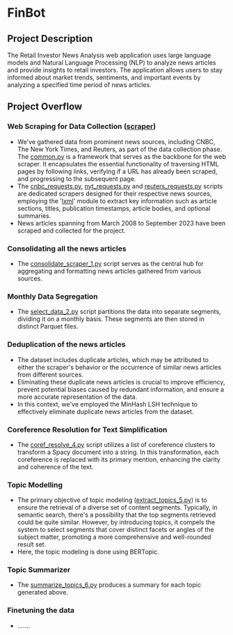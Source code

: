 # FinBot

## Project Description
The Retail Investor News Analysis web application uses large language models and Natural Language Processing (NLP) to analyze news articles and provide insights to retail investors. The application allows users to stay informed about market trends, sentiments, and important events by analyzing a specified time period of news articles.

## Project Overflow

### Web Scraping for Data Collection ([scraper](scraper))
- We've gathered data from prominent news sources, including CNBC, The New York Times, and Reuters, as part of the data collection phase. The [common.py](scraper/common.py) is a framework that serves as the backbone for the web scraper. It encapsulates the essential functionality of traversing HTML pages by following links, verifying if a URL has already been scraped, and progressing to the subsequent page.
- The [cnbc_requests.py](scraper/cnbc_requests.py), [nyt_requests.py](scraper/nyt_requests.py) and [reuters_requests.py](scraper/reuters_requests.py) scripts are dedicated scrapers designed for their respective news sources, employing the '[lxml](https://lxml.de/)' module to extract key information such as article sections, titles, publication timestamps, article bodies, and optional summaries.
- News articles spanning from March 2008 to September 2023 have been scraped and collected for the project.

### Consolidating all the news articles
- The [consolidate_scraper_1.py](pipeline/consolidate_scraper_1.py) script serves as the central hub for aggregating and formatting news articles gathered from various sources.

### Monthly Data Segregation
- The [select_data_2.py](pipeline/select_data_2.py) script partitions the data into separate segments, dividing it on a monthly basis. These segments are then stored in distinct Parquet files.

### Deduplication of the news articles
- The dataset includes duplicate articles, which may be attributed to either the scraper's behavior or the occurrence of similar news articles from different sources.
-  Eliminating these duplicate news articles is crucial to improve efficiency, prevent potential biases caused by redundant information, and ensure a more accurate representation of the data.
-  In this context, we've employed the MinHash LSH technique to effectively eliminate duplicate news articles from the dataset.

### Coreference Resolution for Text Simplification
- The [coref_resolve_4.py](pipeline/coref_resolve_4.py) script utilizes a list of coreference clusters to transform a Spacy document into a string. In this transformation, each coreference is replaced with its primary mention, enhancing the clarity and coherence of the text.

### Topic Modelling
- The primary objective of topic modeling ([extract_topics_5.py](pipeline/extract_topics_5.py)) is to ensure the retrieval of a diverse set of content segments. Typically, in semantic search, there's a possibility that the top segments retrieved could be quite similar. However, by introducing topics, it compels the system to select segments that cover distinct facets or angles of the subject matter, promoting a more comprehensive and well-rounded result set.
- Here, the topic modeling is done using BERTopic.

### Topic Summarizer
- The [summarize_topics_6.py](pipeline/summarize_topics_6.py) produces a summary for each topic generated above.

### Finetuning the data
- ....... 

